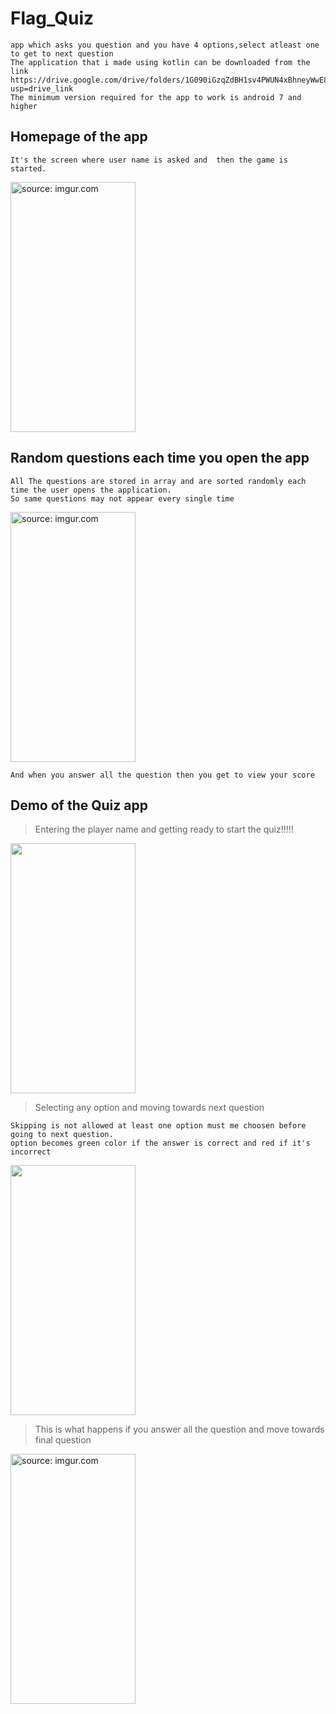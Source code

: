 # Flag_Quiz
```
app which asks you question and you have 4 options,select atleast one to get to next question
The application that i made using kotlin can be downloaded from the link 
https://drive.google.com/drive/folders/1G090iGzqZdBH1sv4PWUN4xBhneyWwE8l?usp=drive_link
The minimum version required for the app to work is android 7 and higher
```
## Homepage of the app
```
It's the screen where user name is asked and  then the game is started.
```
<a href="https://imgur.com/a8PgVYM"><img src="https://i.imgur.com/a8PgVYM.gif" title="source: imgur.com" height=400 width=200 /></a>

## Random questions each time you open the app
```
All The questions are stored in array and are sorted randomly each time the user opens the application.
So same questions may not appear every single time
```
<a href="https://imgur.com/h8yz0tb"><img src="https://i.imgur.com/h8yz0tb.gif" title="source: imgur.com" height=400 width=200 /></a>
```
And when you answer all the question then you get to view your score
```
##  Demo of the Quiz app

> Entering the player name and getting ready  to start the quiz!!!!!
<img src="https://media.giphy.com/media/v1.Y2lkPTc5MGI3NjExc21qZHd4dGRvc3QwNnl1dzcycWJ5N2x6YjRqNnBlZ2Yxdjd2YzZraiZlcD12MV9pbnRlcm5hbF9naWZfYnlfaWQmY3Q9Zw/ZEy03K07H2yPG17Ihy/giphy.gif" height=400 width=200/>

> Selecting any option and moving towards next question 
```
Skipping is not allowed at least one option must me choosen before going to next question.
option becomes green color if the answer is correct and red if it's incorrect
```

<img src="https://media.giphy.com/media/v1.Y2lkPTc5MGI3NjExdjlmYWprbzVtcmJsbnI0Z29ha3NveTdnaWw5ZnEzOHNhaTkyZzgzcSZlcD12MV9pbnRlcm5hbF9naWZfYnlfaWQmY3Q9Zw/iX7Z5xS12mDRKeIyBq/giphy.gif" height=400 width=200/>

> This is what happens if you answer all the question and move towards final question

<a href="https://imgur.com/Nc7Jt9M"><img src="https://i.imgur.com/Nc7Jt9M.gif" title="source: imgur.com" height=400 width=200 /></a>
